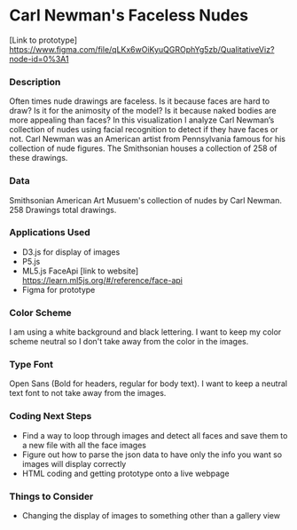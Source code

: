 # Carl Newman's Faceless Nudes

[Link to prototype] https://www.figma.com/file/qLKx6wOiKyuQGROphYg5zb/QualitativeViz?node-id=0%3A1

### Description

Often times nude drawings are faceless. Is it because faces are hard to draw? Is it for the animosity of the model? Is it because naked bodies are more appealing than faces? In this visualization I analyze Carl Newman’s collection of nudes using facial recognition to detect if they have faces or not. Carl Newman was an American artist from Pennsylvania famous for his collection of nude figures. The Smithsonian houses a collection of 258 of these drawings. 

### Data

Smithsonian American Art Musuem's collection of nudes by Carl Newman. 258 Drawings total drawings.

### Applications Used

* D3.js for display of images
* P5.js
* ML5.js FaceApi [link to website] https://learn.ml5js.org/#/reference/face-api
* Figma for prototype

### Color Scheme

I am using a white background and black lettering. I want to keep my color scheme neutral so I don't take away from the color in the images.

### Type Font

Open Sans (Bold for headers, regular for body text). I want to keep a neutral text font to not take away from the images.

### Coding Next Steps

* Find a way to loop through images and detect all faces and save them to a new file with all the face images
* Figure out how to parse the json data to have only the info you want so images will display correctly
* HTML coding and getting prototype onto a live webpage

### Things to Consider

* Changing the display of images to something other than a gallery view
